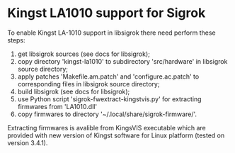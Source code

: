 # Kingst LA1010 support for Sigrok

To enable Kingst LA-1010 support in libsigrok there need perform these steps:<br>
<ol>
  <li>get libsigrok sources (see docs for libsigrok);</li>
  <li>copy directory 'kingst-la1010' to subdirectory 'src/hardware' in libsigrok source directory;</li>
  <li>apply patches 'Makefile.am.patch' and 'configure.ac.patch' to corresponding files in libsigrok source directory;</li>
  <li>build libsigrok (see docs for libsigrok);</li>
  <li>use Python script 'sigrok-fwextract-kingstvis.py' for extracting firmwares from 'LA1010.dll'</li>
  <li>copy firmwares to directory '~/.local/share/sigrok-firmware/'.</li>
</ol>
Extracting firmwares is avalible from KingsVIS executable which are provided with new version of Kingst software for Linux platform (tested on version 3.4.1).
